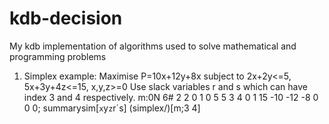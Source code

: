 # kdb-decision
My kdb implementation of algorithms used to solve mathematical and programming problems 

1) Simplex example:
   Maximise P=10x+12y+8x subject to 2x+2y<=5,  5x+3y+4z<=15,  x,y,z>=0
   Use slack variables r and s which can have index 3 and 4 respectively.
   m:0N 6# 2 2 0 1 0 5 5 3 4 0 1 15 -10 -12 -8 0 0 0;
   summarysim[`x`y`z`r`s] (simplex/)[m;3 4]
